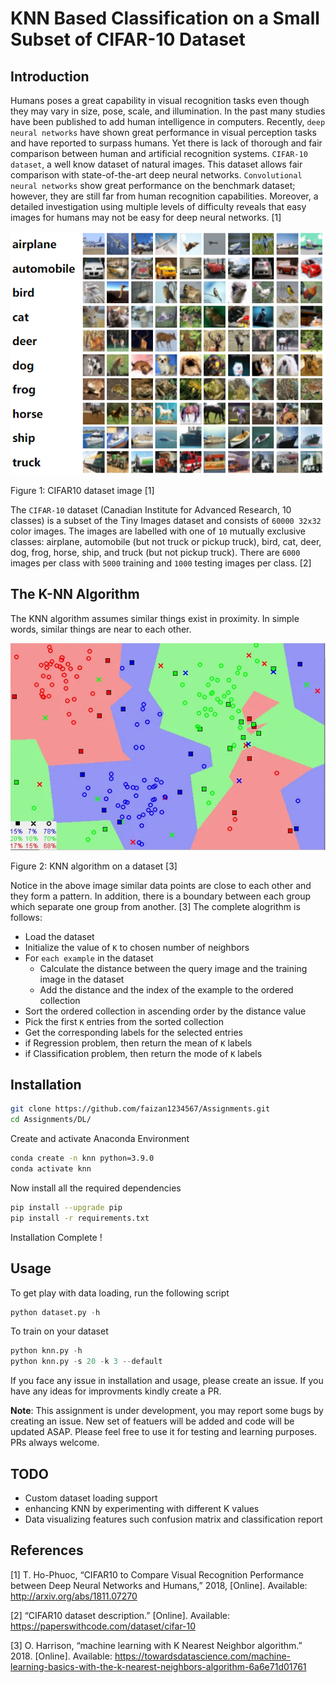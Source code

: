 # KNN Based Classification on a Small Subset of CIFAR-10 Dataset
## Introduction
Humans poses a great capability in visual recognition tasks even though they may vary in size, pose, scale, and illumination. In the past many studies have been published to add human intelligence in computers. Recently, ```deep neural networks``` have shown great performance in visual perception tasks and have reported to surpass humans. Yet there is lack of thorough and fair comparison between human and artificial recognition systems.  ```CIFAR-10 dataset```, a well know dataset of natural images. This dataset allows fair comparison with state-of-the-art deep neural networks. ```Convolutional neural networks``` show great performance on the benchmark dataset; however, they are still far from human recognition capabilities. Moreover, a detailed investigation using multiple levels of difficulty reveals that easy images for humans may not be easy for deep neural networks. [1] 

![alt text](images/cifar10.png)

Figure 1:  CIFAR10 dataset image [1]

The ```CIFAR-10``` dataset (Canadian Institute for Advanced Research, 10 classes) is a subset of the Tiny Images dataset and consists of ```60000 32x32``` color images. The images are labelled with one of ```10``` mutually exclusive classes: airplane, automobile (but not truck or pickup truck), bird, cat, deer, dog, frog, horse, ship, and truck (but not pickup truck). There are ```6000``` images per class with ```5000``` training and ```1000``` testing images per class. [2]

## The K-NN Algorithm
The KNN algorithm assumes similar things exist in proximity. In simple words, similar things are near to each other. 

![alt text](images/KNN.webp)

Figure 2: KNN algorithm on a dataset [3]

Notice in the above image similar data points are close to each other and they form a pattern. In addition, there is a boundary between each group which separate one group from another. [3] The complete alogrithm is follows:

- Load the dataset
- Initialize the value of ```K``` to chosen number of neighbors 
- For ```each example``` in the dataset
   - Calculate the distance between the query image and the training image in the dataset
   - Add the distance and the index of the example to the ordered collection
- Sort the ordered collection in ascending order by the distance value
- Pick the first ```K``` entries from the sorted collection
- Get the corresponding labels for the selected entries
- if Regression problem, then return the mean of ```K``` labels
- if Classification problem, then return the mode of ```K``` labels

## Installation
 ```bash
 git clone https://github.com/faizan1234567/Assignments.git
 cd Assignments/DL/
```
Create and activate Anaconda Environment
```bash
conda create -n knn python=3.9.0
conda activate knn
```
Now install all the required dependencies
```bash
pip install --upgrade pip
pip install -r requirements.txt
```
Installation Complete !

## Usage
To get play with data loading, run the following script
```python
python dataset.py -h
```
To train on your dataset
```python
python knn.py -h
python knn.py -s 20 -k 3 --default
```
If you face any issue in installation and usage, please create an issue. If you have any ideas for improvments kindly create a PR.

**Note**: This assignment is under development, you may report some bugs by creating an issue. New set of featuers will be added and code will be updated ASAP. Please feel free to use it for testing and learning purposes. PRs always welcome. 

## TODO
- Custom dataset loading support
- enhancing KNN by experimenting with different K values
- Data visualizing features such confusion matrix and classification report


## References
[1]	T. Ho-Phuoc, “CIFAR10 to Compare Visual Recognition Performance between Deep Neural Networks and Humans,” 2018, [Online]. Available: http://arxiv.org/abs/1811.07270

[2]	“CIFAR10 dataset description.” [Online]. Available: https://paperswithcode.com/dataset/cifar-10

[3] O. Harrison, “machine learning with K Nearest Neighbor algorithm.” 2018. [Online]. Available: https://towardsdatascience.com/machine-learning-basics-with-the-k-nearest-neighbors-algorithm-6a6e71d01761

